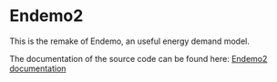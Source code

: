 # Endemo2
This is the remake of Endemo, an useful energy demand model.

The documentation of the source code can be found here: [Endemo2 documentation](docs/_build/index.html)
